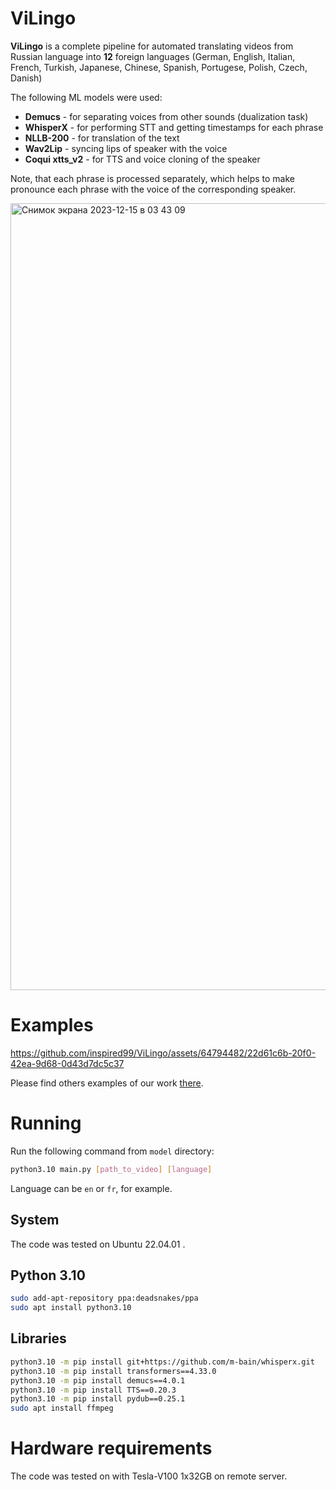 # ViLingo

**ViLingo** is a complete pipeline for automated translating videos from Russian language into **12** foreign languages (German, English, Italian, French, Turkish, Japanese, Chinese, Spanish, Portugese, Polish, Czech, Danish)


The following ML models were used:
* **Demucs** - for separating voices from other sounds (dualization task)
* **WhisperX** - for performing STT and getting timestamps for each phrase
* **NLLB-200** - for translation of the text
* **Wav2Lip** - syncing lips of speaker with the voice 
* **Coqui xtts_v2** - for TTS and voice cloning of the speaker

Note, that each phrase is processed separately, which helps to make pronounce each phrase with the voice of 
the corresponding speaker.

<img width="1259" alt="Снимок экрана 2023-12-15 в 03 43 09" src="https://github.com/inspired99/ViLingo/assets/64794482/f4f7e612-0cd1-4a33-a6cd-ea5c1224b39b">


# Examples

https://github.com/inspired99/ViLingo/assets/64794482/22d61c6b-20f0-42ea-9d68-0d43d7dc5c37



Please find others examples of our work
[there](https://drive.google.com/drive/folders/1LqOT3hCsz6AI9shP1lP4ya5DxC1VzaW-?usp=drive_link).

# Running

Run the following command from `model` directory:
```bash
python3.10 main.py [path_to_video] [language]
```

Language can be `en` or `fr`, for example.

## System

The code was tested on Ubuntu 22.04.01 .

## Python 3.10

```bash
sudo add-apt-repository ppa:deadsnakes/ppa
sudo apt install python3.10
```

## Libraries

```bash
python3.10 -m pip install git+https://github.com/m-bain/whisperx.git
python3.10 -m pip install transformers==4.33.0
python3.10 -m pip install demucs==4.0.1
python3.10 -m pip install TTS==0.20.3
python3.10 -m pip install pydub==0.25.1
sudo apt install ffmpeg
```

# Hardware requirements

The code was tested on with Tesla-V100 1x32GB on remote server.

